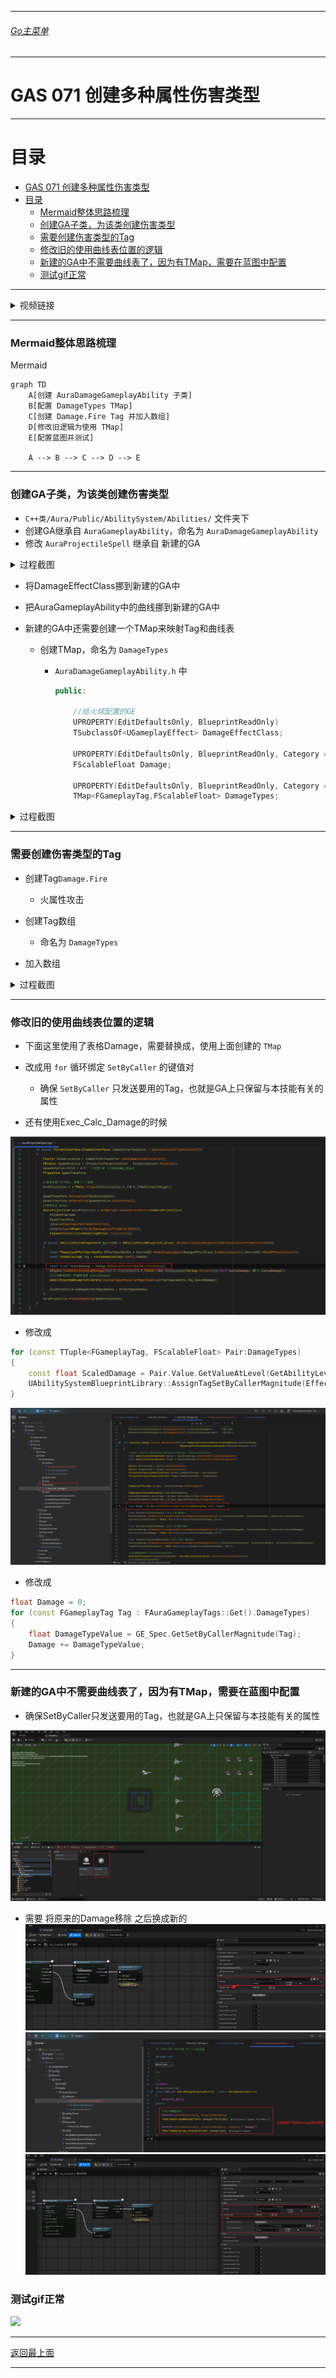 ___________________________________________________________________________________________
###### [Go主菜单](../MainMenu.md)
___________________________________________________________________________________________

# GAS 071 创建多种属性伤害类型

___________________________________________________________________________________________

# 目录


- [GAS 071 创建多种属性伤害类型](#gas-071-创建多种属性伤害类型)
- [目录](#目录)
    - [Mermaid整体思路梳理](#mermaid整体思路梳理)
    - [创建GA子类，为该类创建伤害类型](#创建ga子类为该类创建伤害类型)
    - [需要创建伤害类型的Tag](#需要创建伤害类型的tag)
    - [修改旧的使用曲线表位置的逻辑](#修改旧的使用曲线表位置的逻辑)
    - [新建的GA中不需要曲线表了，因为有TMap，需要在蓝图中配置](#新建的ga中不需要曲线表了因为有tmap需要在蓝图中配置)
    - [测试gif正常](#测试gif正常)



___________________________________________________________________________________________

<details>
<summary>视频链接</summary>
[10. Damage Types_哔哩哔哩_bilibili](https://www.bilibili.com/video/BV1JD421E7yC?p=156&vd_source=9e1e64122d802b4f7ab37bd325a89e6c)

------

</details>

___________________________________________________________________________________________

### Mermaid整体思路梳理

Mermaid

```mermaid
graph TD
    A[创建 AuraDamageGameplayAbility 子类]
    B[配置 DamageTypes TMap]
    C[创建 Damage.Fire Tag 并加入数组]
    D[修改旧逻辑为使用 TMap]
    E[配置蓝图并测试]

    A --> B --> C --> D --> E

```



___________________________________________________________________________________________

### 创建GA子类，为该类创建伤害类型

- `C++类/Aura/Public/AbilitySystem/Abilities/` 文件夹下
- 创建GA继承自 `AuraGameplayAbility`，命名为 `AuraDamageGameplayAbility`
- 修改 `AuraProjectileSpell` 继承自 新建的GA

<details>
<summary>过程截图</summary>

>![](https://github.com/liyunlong618/LiYunLongKnowledgeLibrary/blob/main/UECPP/Models/GAS/GAS_2_Aura/DetailContent/Image/GAS_071/1.png?raw=true)
>
>![](https://github.com/liyunlong618/LiYunLongKnowledgeLibrary/blob/main/UECPP/Models/GAS/GAS_2_Aura/DetailContent/Image/GAS_071/2.png?raw=true)

------

</details>

- 将DamageEffectClass挪到新建的GA中

- 把AuraGameplayAbility中的曲线挪到新建的GA中

- 新建的GA中还需要创建一个TMap来映射Tag和曲线表

  - 创建TMap，命名为 `DamageTypes`

    - `AuraDamageGameplayAbility.h` 中
    
      ```CPP
      public:
          
          //给火球配置的GE
          UPROPERTY(EditDefaultsOnly, BlueprintReadOnly)
          TSubclassOf<UGameplayEffect> DamageEffectClass;
          
          UPROPERTY(EditDefaultsOnly, BlueprintReadOnly, Category = "Damage")
          FScalableFloat Damage;
      
          UPROPERTY(EditDefaultsOnly, BlueprintReadOnly, Category = "Damage")
          TMap<FGameplayTag,FScalableFloat> DamageTypes;
      ```

<details>
<summary>过程截图</summary>

>![](https://github.com/liyunlong618/LiYunLongKnowledgeLibrary/blob/main/UECPP/Models/GAS/GAS_2_Aura/DetailContent/Image/GAS_071/3.png?raw=true)![](https://github.com/liyunlong618/LiYunLongKnowledgeLibrary/blob/main/UECPP/Models/GAS/GAS_2_Aura/DetailContent/Image/GAS_071/4.png?raw=true)![](https://github.com/liyunlong618/LiYunLongKnowledgeLibrary/blob/main/UECPP/Models/GAS/GAS_2_Aura/DetailContent/Image/GAS_071/5.png?raw=true)![](https://github.com/liyunlong618/LiYunLongKnowledgeLibrary/blob/main/UECPP/Models/GAS/GAS_2_Aura/DetailContent/Image/GAS_071/6.png?raw=true)

------

</details>



------

### 需要创建伤害类型的Tag

- 创建Tag`Damage.Fire`
  - 火属性攻击
- 创建Tag数组

  - 命名为 `DamageTypes`
- 加入数组

<details>
<summary>过程截图</summary>

>![](https://github.com/liyunlong618/LiYunLongKnowledgeLibrary/blob/main/UECPP/Models/GAS/GAS_2_Aura/DetailContent/Image/GAS_071/7.png?raw=true)![](https://github.com/liyunlong618/LiYunLongKnowledgeLibrary/blob/main/UECPP/Models/GAS/GAS_2_Aura/DetailContent/Image/GAS_071/8.png?raw=true)

------

</details>




------

### 修改旧的使用曲线表位置的逻辑

- 下面这里使用了表格Damage，需要替换成，使用上面创建的 `TMap`
- 改成用 `for` 循环绑定 `SetByCaller` 的键值对
  - 确保 `SetByCaller` 只发送要用的Tag，也就是GA上只保留与本技能有关的属性

- 还有使用Exec_Calc_Damage的时候

![需要替换成使用上面创建的TMap](https://github.com/liyunlong618/LiYunLongKnowledgeLibrary/blob/main/UECPP/Models/GAS/GAS_2_Aura/DetailContent/Image/GAS_071/9.png?raw=true)

- 修改成

```cpp
for (const TTuple<FGameplayTag, FScalableFloat> Pair:DamageTypes)
{
    const float ScaledDamage = Pair.Value.GetValueAtLevel(GetAbilityLevel());
    UAbilitySystemBlueprintLibrary::AssignTagSetByCallerMagnitude(EffectSpecHandle,Pair.Key,ScaledDamage);
}
```

![](https://github.com/liyunlong618/LiYunLongKnowledgeLibrary/blob/main/UECPP/Models/GAS/GAS_2_Aura/DetailContent/Image/GAS_071/10.png?raw=true)

- 修改成

```cpp
float Damage = 0;
for (const FGameplayTag Tag : FAuraGameplayTags::Get().DamageTypes)
{
    float DamageTypeValue = GE_Spec.GetSetByCallerMagnitude(Tag);
    Damage += DamageTypeValue;
}
```



------

### 新建的GA中不需要曲线表了，因为有TMap，需要在蓝图中配置

- 确保SetByCaller只发送要用的Tag，也就是GA上只保留与本技能有关的属性

![](https://github.com/liyunlong618/LiYunLongKnowledgeLibrary/blob/main/UECPP/Models/GAS/GAS_2_Aura/DetailContent/Image/GAS_071/11.png?raw=true)

- 需要 将原来的Damage移除 之后换成新的![](https://github.com/liyunlong618/LiYunLongKnowledgeLibrary/blob/main/UECPP/Models/GAS/GAS_2_Aura/DetailContent/Image/GAS_071/12.png?raw=true)![](https://github.com/liyunlong618/LiYunLongKnowledgeLibrary/blob/main/UECPP/Models/GAS/GAS_2_Aura/DetailContent/Image/GAS_071/14.png?raw=true)![](https://github.com/liyunlong618/LiYunLongKnowledgeLibrary/blob/main/UECPP/Models/GAS/GAS_2_Aura/DetailContent/Image/GAS_071/13.png?raw=true)



### 测试gif正常

![](https://github.com/liyunlong618/LiYunLongKnowledgeLibrary/blob/main/UECPP/Models/GAS/GAS_2_Aura/DetailContent/Image/GAS_071/15.gif?raw=true)


___________________________________________________________________________________________

[返回最上面](#Go主菜单)

___________________________________________________________________________________________